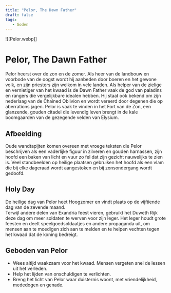 ```yaml
---
title: "Pelor, The Dawn Father"
draft: false
tags:
   - Goden
---
```

![[Pelor.webp]]
# Pelor, The Dawn Father
Pelor heerst over de zon en de zomer. Als heer van de landbouw en voorbode van de oogst wordt hij aanbeden door boeren en het gewone volk, en zijn priesters zijn welkom in vele landen. Als helper van de zielige en vernietiger van het kwaad is de Dawn Father vaak de god van paladins en rangers die vergelijkbare idealen hebben. Hij staat ook bekend om zijn nederlaag van de Chained Oblivion en wordt vereerd door degenen die op aberrations jagen. Pelor is vaak te vinden in het Fort van de Zon, een glanzende, gouden citadel die levendig leven brengt in de kale boomgaarden van de gezegende velden van Elysium.
## Afbeelding
Oude wandtapijten komen overeen met vroege teksten die Pelor beschrijven als een vaderlijke figuur in zilveren en gouden harnassen, zijn hoofd een baken van licht en vuur zo fel dat zijn gezicht nauwelijks te zien is. Veel standbeelden op heilige plaatsen gebruiken het hoofd als een vlam die bij elke dageraad wordt aangestoken en bij zonsondergang wordt gedoofd.
## Holy Day
De heilige dag van Pelor heet Hoogzomer en vindt plaats op de vijftiende dag van de zevende maand.  
Terwijl andere delen van Exandria feest vieren, gebruikt het Duweth Rijk deze dag om meer soldaten te werven voor zijn leger. Het leger houdt grote feesten en deelt speelgoedsoldaatjes en andere propaganda uit, om mensen aan te moedigen zich aan te melden en te helpen vechten tegen het kwaad dat de koning bedreigt.

## Geboden van Pelor
- Wees altijd waakzaam voor het kwaad. Mensen vergeten snel de lessen uit het verleden.
- Help het lijden van onschuldigen te verlichten.
- Breng het licht van Pelor waar duisternis woont, met vriendelijkheid, mededogen en genade.